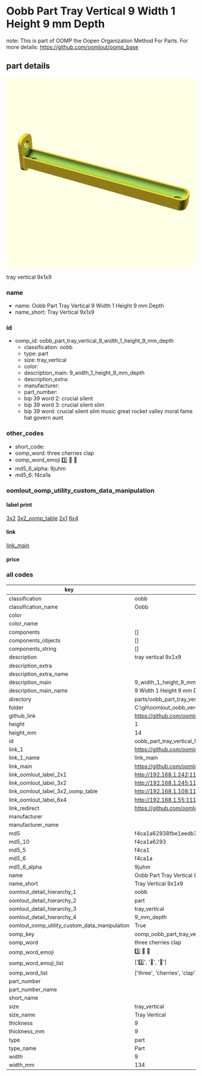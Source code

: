 # Oobb Part Tray Vertical 9 Width 1 Height 9 mm Depth  

note: This is part of OOMP the Oopen Organization Method For Parts. For more details: https://github.com/oomlout/oomp_base

##  part details
  

[![](3dpr.png)](3dpr.png)

tray vertical 9x1x9



### name
* name: Oobb Part Tray Vertical 9 Width 1 Height 9 mm Depth
* name_short: Tray Vertical 9x1x9 
### id
* oomp_id: oobb_part_tray_vertical_9_width_1_height_9_mm_depth
  * classification: oobb
  * type: part
  * size: tray_vertical
  * color: 
  * description_main: 9_width_1_height_9_mm_depth
  * description_extra: 
  * manufacturer: 
  * part_number: 
  * bip 39 word 2: crucial silent
  * bip 39 word 3: crucial silent slim
  * bip 39 word: crucial silent slim music great rocket valley moral fame hat govern aunt

### other_codes
* short_code: 
* oomp_word: three cherries clap
* oomp_word_emoji :three: :cherries: :clap:
* md5_6_alpha: 9juhm
* md5_6: f4ca1a






### oomlout_oomp_utility_custom_data_manipulation
#### label print
[3x2](http://192.168.1.245:1112/?label=oomp%209juhm)
[3x2_oomp_table](http://192.168.1.108:1112/?label=oomp%209juhm)
[2x1](http://192.168.1.242:1112/?label=oomp%209juhm)
[6x4](http://192.168.1.55:1112/?label=oomp%209juhm)    

#### link

[link_main](https://github.com/oomlout/oomlout_oobb_version_4_generated_parts/tree/main/navigation_oomp/oobb/part/tray_vertical/9_width_1_height_9_mm_depth/part)                              

#### price







### all codes 
| key | value |  
| --- | --- |  
| classification | oobb |  
| classification_name | Oobb |  
| color |  |  
| color_name |  |  
| components | [] |  
| components_objects | [] |  
| components_string | [] |  
| description | tray vertical 9x1x9 |  
| description_extra |  |  
| description_extra_name |  |  
| description_main | 9_width_1_height_9_mm_depth |  
| description_main_name | 9 Width 1 Height 9 mm Depth |  
| directory | parts/oobb_part_tray_vertical_9_width_1_height_9_mm_depth |  
| folder | C:\gh\oomlout_oobb_version_4_generated_parts\parts\oobb_part_tray_vertical_9_width_1_height_9_mm_depth |  
| github_link | https://github.com/oomlout/oomlout_oomp_part_src/tree/main/parts/oobb_part_tray_vertical_9_width_1_height_9_mm_depth |  
| height | 1 |  
| height_mm | 14 |  
| id | oobb_part_tray_vertical_9_width_1_height_9_mm_depth |  
| link_1 | https://github.com/oomlout/oomlout_oobb_version_4_generated_parts/tree/main/navigation_oomp/oobb/part/tray_vertical/9_width_1_height_9_mm_depth/part |  
| link_1_name | link_main |  
| link_main | https://github.com/oomlout/oomlout_oobb_version_4_generated_parts/tree/main/navigation_oomp/oobb/part/tray_vertical/9_width_1_height_9_mm_depth/part |  
| link_oomlout_label_2x1 | http://192.168.1.242:1112/?label=oomp%209juhm |  
| link_oomlout_label_3x2 | http://192.168.1.245:1112/?label=oomp%209juhm |  
| link_oomlout_label_3x2_oomp_table | http://192.168.1.108:1112/?label=oomp%209juhm |  
| link_oomlout_label_6x4 | http://192.168.1.55:1112/?label=oomp%209juhm |  
| link_redirect | https://github.com/oomlout/oomlout_oobb_version_4_generated_parts/tree/main/parts/oobb_tray_vertical_09_01_09 |  
| manufacturer |  |  
| manufacturer_name |  |  
| md5 | f4ca1a62938fbe1eedb3191f97b219a3 |  
| md5_10 | f4ca1a6293 |  
| md5_5 | f4ca1 |  
| md5_6 | f4ca1a |  
| md5_6_alpha | 9juhm |  
| name | Oobb Part Tray Vertical 9 Width 1 Height 9 mm Depth |  
| name_short | Tray Vertical 9x1x9  |  
| oomlout_detail_hierarchy_1 | oobb |  
| oomlout_detail_hierarchy_2 | part |  
| oomlout_detail_hierarchy_3 | tray_vertical |  
| oomlout_detail_hierarchy_4 | 9_mm_depth |  
| oomlout_oomp_utility_custom_data_manipulation | True |  
| oomp_key | oomp_oobb_part_tray_vertical_9_width_1_height_9_mm_depth |  
| oomp_word | three cherries clap |  
| oomp_word_emoji | :three: :cherries: :clap: |  
| oomp_word_emoji_list | [':three:', ':cherries:', ':clap:'] |  
| oomp_word_list | ['three', 'cherries', 'clap'] |  
| part_number |  |  
| part_number_name |  |  
| short_name |  |  
| size | tray_vertical |  
| size_name | Tray Vertical |  
| thickness | 9 |  
| thickness_mm | 9 |  
| type | part |  
| type_name | Part |  
| width | 9 |  
| width_mm | 134 |  
